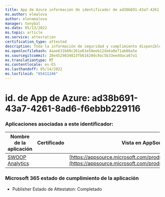 ```yaml
---
title: App de Azure información de identificador de ad38b691-43a7-4261-8ad6-f6ebbb229116
ms.author: elmalova
author: elenamalova
manager: tonybal
ms.date: 05/13/2022
ms.topic: article
ms.service: attestation
certification_type: attested
description: Toda la información de seguridad y cumplimiento disponible para ad38b691-43a7-4261-8ad6-f6ebbb229116.
ms.openlocfilehash: 4aae631b60c261e63e50eeb12de6a8e71ab86a5e
ms.sourcegitcommit: 28e4529834823fb61620dc9ac5b33eeddaca67a1
ms.translationtype: MT
ms.contentlocale: es-ES
ms.lasthandoff: 05/14/2022
ms.locfileid: "65411246"
---
```

# <a name="azure-app-id-ad38b691-43a7-4261-8ad6-f6ebbb229116"></a>id. de App de Azure: ad38b691-43a7-4261-8ad6-f6ebbb229116


### <a name="apps-associated-with-this-id"></a>Aplicaciones asociadas a este identificador:
| **Nombre de la aplicación** | **Certificado** | **Vista en AppSource** |
|--------------|---------------|-----------------------|
| [SWOOP Analytics](../forward/WA200000877.md) |  | [https://appsource.microsoft.com/product/office/WA200000877](https://appsource.microsoft.com/product/office/WA200000877) |

### <a name="microsoft-365-app-compliance-status"></a>Microsoft 365 estado de cumplimiento de la aplicación
- Publisher Estado de Attestaton: Completado
